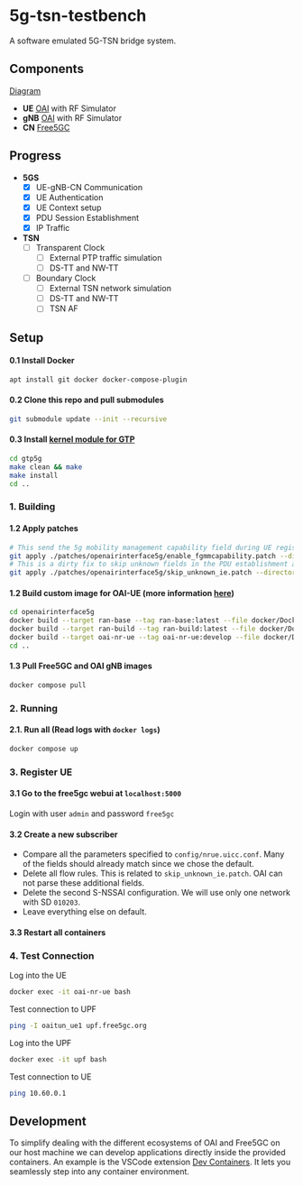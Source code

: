 # 5g-tsn-testbench

A software emulated 5G-TSN bridge system.

## Components
[Diagram](./docs/structure.drawio.pdf)

- **UE** [OAI](https://gitlab.eurecom.fr/oai/openairinterface5g) with RF Simulator
- **gNB** [OAI](https://gitlab.eurecom.fr/oai/openairinterface5g) with RF Simulator
- **CN** [Free5GC](https://github.com/free5gc/free5gc)

## Progress
- **5GS** 
    - [x] UE-gNB-CN Communication 
    - [x] UE Authentication
    - [x] UE Context setup 
    - [x] PDU Session Establishment
    - [x] IP Traffic
- **TSN** 
    - [ ] Transparent Clock
        - [ ] External PTP traffic simulation
        - [ ] DS-TT and NW-TT 
    - [ ] Boundary Clock
        - [ ] External TSN network simulation
        - [ ] DS-TT and NW-TT 
        - [ ] TSN AF

## Setup

#### 0.1 Install Docker
```bash
apt install git docker docker-compose-plugin
```

#### 0.2 Clone this repo and pull submodules
```bash
git submodule update --init --recursive
```

#### 0.3 Install [kernel module for GTP](https://github.com/free5gc/gtp5g)
```bash
cd gtp5g
make clean && make
make install
cd ..
```

### 1. Building 

#### 1.2 Apply patches
```bash
# This send the 5g mobility management capability field during UE registration, which free5gc requires
git apply ./patches/openairinterface5g/enable_fgmmcapability.patch --directory=openairinterface5g
# This is a dirty fix to skip unknown fields in the PDU establishment accept message, otherwise the UE aborts parsing the message
git apply ./patches/openairinterface5g/skip_unknown_ie.patch --directory=openairinterface5g
```

#### 1.2 Build custom image for OAI-UE (more information [here](https://gitlab.eurecom.fr/oai/openairinterface5g/-/tree/master/docker))
```bash
cd openairinterface5g
docker build --target ran-base --tag ran-base:latest --file docker/Dockerfile.base.ubuntu20 .
docker build --target ran-build --tag ran-build:latest --file docker/Dockerfile.build.ubuntu20 .
docker build --target oai-nr-ue --tag oai-nr-ue:develop --file docker/Dockerfile.nrUE.ubuntu20 .
cd ..
```

#### 1.3 Pull Free5GC and OAI gNB images
```bash
docker compose pull
```

### 2. Running

#### 2.1. Run all (Read logs with `docker logs`)
```bash
docker compose up
```

### 3. Register UE
#### 3.1 Go to the free5gc webui at `localhost:5000`
Login with user `admin` and password `free5gc`
#### 3.2 Create a new subscriber
- Compare all the parameters specified to `config/nrue.uicc.conf`.
    Many of the fields should already match since we chose the default.
- Delete all flow rules. This is related to `skip_unknown_ie.patch`. OAI can not parse these additional fields.
- Delete the second S-NSSAI configuration. We will use only one network with SD `010203`.
- Leave everything else on default.
#### 3.3 Restart all containers

### 4. Test Connection
Log into the UE
```bash
docker exec -it oai-nr-ue bash
```
Test connection to UPF
```bash
ping -I oaitun_ue1 upf.free5gc.org
```
Log into the UPF
```bash
docker exec -it upf bash
```
Test connection to UE
```bash
ping 10.60.0.1 
```

## Development

To simplify dealing with the different ecosystems of OAI and Free5GC on our host machine we can develop applications directly inside the provided containers.
An example is the VSCode extension [Dev Containers](https://marketplace.visualstudio.com/items?itemName=ms-vscode-remote.remote-containers).
It lets you seamlessly step into any container environment.